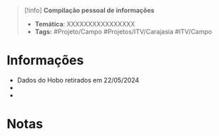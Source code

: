 > [!info] **Compilação pessoal de informações**
> - **Temática**: XXXXXXXXXXXXXXXX
> - **Tags:** #Projeto/Campo #Projetos/ITV/Carajasia #ITV/Campo  
# Informações
- Dados do Hobo retirados em 22/05/2024
- 
- 


# Notas



